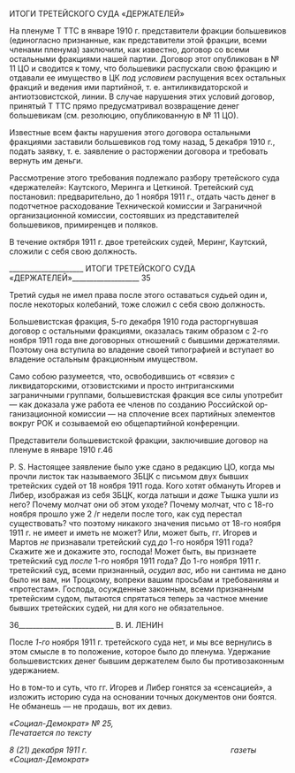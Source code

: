ИТОГИ ТРЕТЕЙСКОГО СУДА «ДЕРЖАТЕЛЕЙ»

На пленуме Τ TTC в январе 1910 г. представители фракции большевиков (единогласно признанные, как представители этой фракции, всеми членами пленума) заключили, как известно, договор со всеми остальными фракциями нашей партии. Договор этот опуб­ликован в № 11 ЦО и сводится к тому, что большевики распускали свою фракцию и от­давали ее имущество в ЦК _под условием_ распущения всех остальных фракций и веде­ния ими партийной, т. е. антиликвидаторской и антиотзовистской, линии. В случае на­рушения этих условий договор, принятый Τ TTC прямо предусматривал возвращение де­нег большевикам (см. резолюцию, опубликованную в № 11 ЦО).

Известные всем факты нарушения этого договора остальными фракциями заставили большевиков год тому назад, 5 декабря 1910 г., подать заявку, т. е. заявление о растор­жении договора и требовать вернуть им деньги.

Рассмотрение этого требования подлежало разбору третейского суда «держателей»: Каутского, Меринга и Цеткиной. Третейский суд постановил: предварительно, до 1 но­ября 1911 г., отдать часть денег в подотчетное расходование Технической комиссии и Заграничной организационной комиссии, состоявших из представителей большевиков, примиренцев и поляков.

В течение октября 1911 г. двое третейских судей, Меринг, Каутский, сложили с себя свою должность.

  

_____________________ ИТОГИ ТРЕТЕЙСКОГО СУДА «ДЕРЖАТЕЛЕЙ»___________________ 35

Третий судья не имел права после этого оставаться судьей один и, после некоторых ко­лебаний, тоже сложил с себя свою должность.

Большевистская фракция, 5-го декабря 1910 года расторгнувшая договор с осталь­ными фракциями, оказалась таким образом с 2-го ноября 1911 года вне договорных от­ношений с бывшими держателями. Поэтому она вступила во владение своей типогра­фией и вступает во владение остальным фракционным имуществом.

Само собою разумеется, что, освободившись от «связи» с ликвидаторскими, отзови­стскими и просто интриганскими заграничными группами, большевистская фракция все силы употребит — как доказала уже работа ее членов по созданию Российской ор­ганизационной комиссии — на сплочение всех партийных элементов вокруг РОК и со­зываемой ею общепартийной конференции.

Представители большевистской фракции, заключившие договор на пленуме в январе 1910 г.46

P. S. Настоящее заявление было уже сдано в редакцию ЦО, когда мы прочли листок так называемого ЗБЦК с письмом двух бывших третейских судей от 18 ноября 1911 го­да. Кого хотят обмануть Игорев и Либер, изображая из себя ЗБЦК, когда латыши и _да­же_ Тышка ушли из него? Почему молчат они об этом уходе? Почему молчат, что с 18-го ноября прошло уже 2 /г недели после того, как суд перестал существовать? что по­этому никакого значения письмо от 18-го ноября 1911 г. не имеет и иметь не может? Или, может быть, гг. Игорев и Мартов _не_ признавали третейский суд _до_ 1-го ноября 1911 года? Скажите же и докажите это, господа! Может быть, вы признаете третейский суд _после_ 1-го ноября 1911 года? До 1-го ноября 1911 г. третейский суд, всеми при­знанный, _осудил вас,_ ибо ни сантима не дано было ни вам, ни Троцкому, вопреки ва­шим просьбам и требованиям и «протестам». Господа, осужденные законным, всеми признанным третейским судом, пытаются спрятаться теперь за частное мнение бывших третейских судей, ни для кого не обязательное.

  

36___________________________ В. И. ЛЕНИН

После _1-го_ ноября 1911 г. третейского суда нет, и мы все вернулись в этом смысле в то положение, которое было до пленума. Удержание большевистских денег бывшим дер­жателем было бы противозаконным удержанием.

Но в том-то и суть, что гг. Игорев и Либер гонятся за «сенсацией», а изложить исто­рию суда на основании точных документов они боятся. Не обманешь — не продашь, вот их девиз.

_«Социал-Демократ» № 25,                                                                 Печатается по тексту_

_8 (21) декабря 1911 г.                                                                  газеты «Социал-Демократ»_